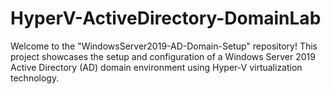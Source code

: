 # HyperV-ActiveDirectory-DomainLab
Welcome to the "WindowsServer2019-AD-Domain-Setup" repository! This project showcases the setup and configuration of a Windows Server 2019 Active Directory (AD) domain environment using Hyper-V virtualization technology.

